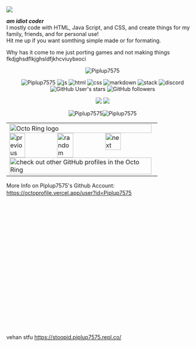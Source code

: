 <img src="https://readme-typing-svg.herokuapp.com?vCenter=true&lines=Hello!;HTML,+CSS,+and+Javascript+Coder;Check+out+my+music!;Check+out+my+youtube!;">

***am idiot coder***    
I mostly code with HTML, Java Script, and CSS, and create things for my family, friends, and for personal use!    
Hit me up if you want somthing simple made or for formating.
  
Why has it come to me just porting games and not making things fkdjghsdflkjghsldfjkhcviuybxoci  
  
<p align="center">
    <img src="https://github-profile-trophy.vercel.app/?username=Piplup7575&theme=discord" alt="Piplup7575" />   
          </p> 
          
<p align="center"> 
  <img src="https://komarev.com/ghpvc/?username=Piplup7575&label=Profile Visitors&color=001eff" alt="Piplup7575" /> 
  <img src="https://img.shields.io/badge/Knows-JavaScript-blue/?logo=javascript&logoColor=warning&color=yellow" alt="js">
  <img src="https://img.shields.io/badge/Knows-HTML-blue/?logo=html5&logoColor=warning&color=orange" alt="html">
  <img src="https://img.shields.io/badge/Knows-CSS-blue/?logo=css3&logoColor=blue&color=blue" alt="css">
  <img src="https://img.shields.io/badge/Knows-MarkDown-FFF?logo=markdown" alt="markdown">
  <img src="https://img.shields.io/badge/Uses-stackoverflow-blue/?logo=stackoverflow&logoColor=warning&color=ef8236" alt="stack">
  <img src="https://img.shields.io/badge/Uses-Discord-blue/?logo=discord&logoColor=warning&color=7289DA" alt="discord">
  <img alt="GitHub User's stars" src="https://img.shields.io/github/stars/Piplup7575?color=yellow&label=User%20Stars&logo=github&logoColor=yellow">
  <img alt="GitHub followers" src="https://img.shields.io/github/followers/Piplup7575?color=g&label=User%20Followers&logo=github">
</p>

<p align="center"> <a href="https://soundcloud.com/piplup7575" target="blank"><img src="https://img.shields.io/badge/Soundcloud-Piplup7575-orange?style=for-the-badge&logo=Soundcloud"/></a>
<a href="https://www.youtube.com/channel/UCGbdp5QuzybZQs_SvXgV22A" target="blank"><img src="https://img.shields.io/badge/Youtube-Piplup7575-red?style=for-the-badge&logo=youtube&logoColor=red"/></a></p>

<p align="center"><img src="https://github-readme-stats.vercel.app/api?username=Piplup7575&show_icons=true&theme=dark&locale=en" alt="Piplup7575" /><img  src="https://github-readme-stats.vercel.app/api/top-langs?username=Piplup7575&show_icons=true&theme=dark&locale=en&langs_count=10&layout=compact" alt="Piplup7575" /></p>

<p align="center">
<table><tbody><tr><td><a href="https://octo-ring.com/"><img src="https://octo-ring.com/static/img/widget/top.png" width="99%" alt="Octo Ring logo" align="top"></a><br><a href="https://octo-ring.com/p/Piplup7575/prev"><img src="https://octo-ring.com/static/img/widget/prev.png" width="33%" alt="previous" align="top" title="previous profile"></a><a href="https://octo-ring.com/p/Piplup7575/random"><img src="https://octo-ring.com/static/img/widget/random.png" width="33%" alt="random" align="top" title="random profile"></a><a href="https://octo-ring.com/p/Piplup7575/next"><img src="https://octo-ring.com/static/img/widget/next.png" width="33%" alt="next" align="top" title="next profile"></a><br><a href="https://octo-ring.com/"><img src="https://octo-ring.com/static/img/widget/bottom.png" width="99%" alt="check out other GitHub profiles in the Octo Ring" align="top"></a></td></tr></tbody></table></p>
  
More Info on Piplup7575's Github Account: https://octoprofile.vercel.app/user?id=Piplup7575
ㅤ    
 ㅤ     
ㅤ      
  ㅤ    
    ㅤ  
    ㅤ  
    ㅤ  
    ㅤ  
    ㅤ  
    ㅤ  
    ㅤ  
    ㅤ  
    ㅤ  
    ㅤ  
    ㅤ  
    ㅤ  
    ㅤ  
    ㅤ  
    ㅤ  
vehan stfu https://stoopid.piplup7575.repl.co/
